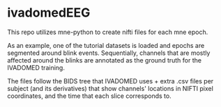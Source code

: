 # ivadomedEEG

This repo utilizes mne-python to create nifti files for each mne epoch.

As an example, one of the tutorial datasets is loaded and epochs are segmented around blink events.
Sequentially, channels that are mostly affected around the blinks are annotated as the ground truth for the IVADOMED training.

The files follow the BIDS tree that IVADOMED uses + extra .csv files per subject (and its derivatives) that show channels' locations in NIFTI pixel coordinates, and the time that each slice corresponds to.
